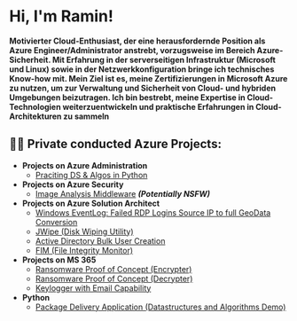<h1>Hi, I'm Ramin! </h1>
<b>Motivierter Cloud-Enthusiast, der eine herausfordernde Position als Azure 
Engineer/Administrator anstrebt, vorzugsweise im Bereich Azure-Sicherheit. Mit 
Erfahrung in der serverseitigen Infrastruktur (Microsoft und Linux) sowie in der 
Netzwerkkonfiguration bringe ich technisches Know-how mit. Mein Ziel ist es, 
meine Zertifizierungen in Microsoft Azure zu nutzen, um zur Verwaltung und 
Sicherheit von Cloud- und hybriden Umgebungen beizutragen. Ich bin bestrebt, meine 
Expertise in Cloud-Technologien weiterzuentwickeln und praktische Erfahrungen in 
Cloud-Architekturen zu sammeln</b>

<h2>👨‍💻 Private conducted Azure Projects:</h2>

- <b>Projects on Azure Administration</b>
  - [Praciting DS & Algos in Python](https://github.com/joshmadakor1/Algorithms-Practice)
- <b>Projects on Azure Security</b>
  - [Image Analysis Middleware](https://github.com/joshmadakor1/4chan-Image-Analysis-Middleware-C964) <b><i>(Potentially NSFW)</b></i>
- <b>Projects on Azure Solution Architect</b>
  - [Windows EventLog: Failed RDP Logins Source IP to full GeoData Conversion](https://github.com/joshmadakor1/Sentinel-Lab)
  - [JWipe (Disk Wiping Utility)](https://github.com/joshmadakor1/Jwipe.PowerShell)
  - [Active Directory Bulk User Creation](https://github.com/joshmadakor1/AD_PS)
  - [FIM (File Integrity Monitor)](https://github.com/joshmadakor1/PowerShell-Integrity-FIM)
- <b>Projects on MS 365 </b>
  - [Ransomware Proof of Concept (Encrypter)](https://github.com/joshmadakor1/EncrypterPOC)
  - [Ransomware Proof of Concept (Decrypter)](https://github.com/joshmadakor1/DecrypterPOC)
  - [Keylogger with Email Capability](https://github.com/joshmadakor1/Key-Logger-With-Email)
- <b>Python</b>
  - [Package Delivery Application (Datastructures and Algorithms Demo)](https://github.com/joshmadakor1/Package-Delivery-Pathfinding-Algorithm)


<!--
**joshmadakor1/joshmadakor1** is a ✨ _special_ ✨ repository because its `README.md` (this file) appears on your GitHub profile.

Here are some ideas to get you started:

- 🔭 I’m currently working on ...
- 🌱 I’m currently learning ...
- 👯 I’m looking to collaborate on ...
- 🤔 I’m looking for help with ...
- 💬 Ask me about ...
- 📫 How to reach me: ...
- 😄 Pronouns: ...
- ⚡ Fun fact: ...
-->
